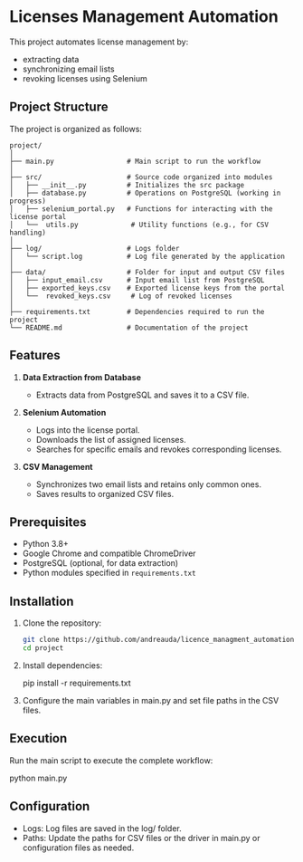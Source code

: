 # Licenses Management Automation

This project automates license management by:
- extracting data
- synchronizing email lists
- revoking licenses using Selenium

## Project Structure

The project is organized as follows:

```plaintext
project/
│
├── main.py                  # Main script to run the workflow
│
├── src/                     # Source code organized into modules
│   ├── __init__.py          # Initializes the src package
│   ├── database.py          # Operations on PostgreSQL (working in progress)
│   ├── selenium_portal.py   # Functions for interacting with the license portal
│   └──  utils.py             # Utility functions (e.g., for CSV handling)
│
├── log/                     # Logs folder
│   └── script.log           # Log file generated by the application
│
├── data/                    # Folder for input and output CSV files
│   ├── input_email.csv      # Input email list from PostgreSQL
│   ├── exported_keys.csv    # Exported license keys from the portal
│   └──  revoked_keys.csv     # Log of revoked licenses
│
├── requirements.txt         # Dependencies required to run the project
└── README.md                # Documentation of the project
```


## Features

1. **Data Extraction from Database** 
   - Extracts data from PostgreSQL and saves it to a CSV file.

2. **Selenium Automation**  
   - Logs into the license portal.
   - Downloads the list of assigned licenses.
   - Searches for specific emails and revokes corresponding licenses.

3. **CSV Management**  
   - Synchronizes two email lists and retains only common ones.
   - Saves results to organized CSV files.

## Prerequisites

- Python 3.8+
- Google Chrome and compatible ChromeDriver
- PostgreSQL (optional, for data extraction)
- Python modules specified in `requirements.txt`

## Installation

1. Clone the repository:
   ```bash
   git clone https://github.com/andreauda/licence_managment_automation.git
   cd project

2. Install dependencies:

    pip install -r requirements.txt

3. Configure the main variables in main.py and set file paths in the CSV files.

## Execution

Run the main script to execute the complete workflow:

python main.py

## Configuration

-   Logs: Log files are saved in the log/ folder.
-   Paths: Update the paths for CSV files or the driver in main.py or configuration files as needed.
